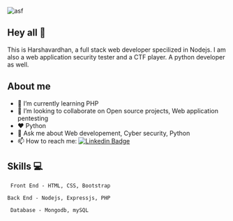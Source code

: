![asf](https://user-images.githubusercontent.com/48166328/87433509-02119980-c607-11ea-8285-f1136a57d3d2.gif)
## Hey all :wave:
This is Harshavardhan, a full stack web developer specilized in Nodejs. I am also a web application security tester and a CTF player. A python developer as well.

## About me
- 🌱 I’m currently learning PHP
- :two_men_holding_hands: I’m looking to collaborate on Open source projects, Web application pentesting
- :hearts: Python
- 💬 Ask me about Web developement, Cyber security, Python
- 📫 How to reach me: [![Linkedin Badge](https://img.shields.io/badge/-LinkedIn-blue?style=flat-square&logo=Linkedin&logoColor=white&link=https://www.linkedin.com/in/harshareddy794/)](https://www.linkedin.com/in/harshareddy794/)

## Skills :computer:
``` Front End - HTML, CSS, Bootstrap```

``` Back End - Nodejs, Expressjs, PHP ```

``` Database - Mongodb, mySQL```




